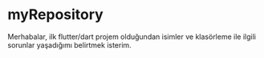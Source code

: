 # myRepository
 Merhabalar, ilk flutter/dart projem olduğundan isimler ve klasörleme ile ilgili sorunlar yaşadığımı belirtmek isterim.
